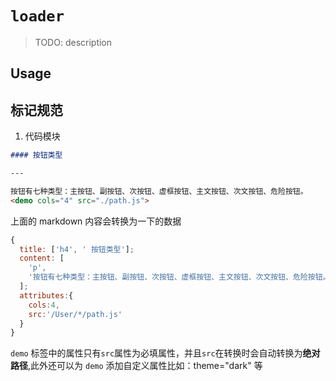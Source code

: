 # `loader`

> TODO: description

## Usage

## 标记规范

1. 代码模块

```markdown
#### 按钮类型

---

按钮有七种类型：主按钮、副按钮、次按钮、虚框按钮、主文按钮、次文按钮、危险按钮。
<demo cols="4" src="./path.js">
```

上面的 markdown 内容会转换为一下的数据

```javascript
{
  title: ['h4', ' 按钮类型'];
  content: [
    'p',
    '按钮有七种类型：主按钮、副按钮、次按钮、虚框按钮、主文按钮、次文按钮、危险按钮。',
  ];
  attributes:{
    cols:4,
    src:'/User/*/path.js'
  }
}
```

`demo` 标签中的属性只有`src`属性为必填属性，并且`src`在转换时会自动转换为**绝对路径**,此外还可以为 `demo` 添加自定义属性比如：theme="dark" 等
